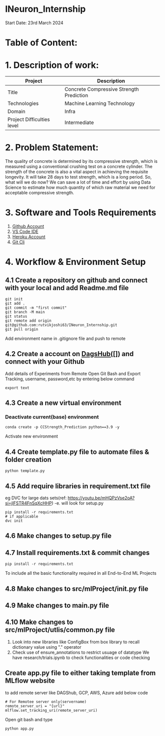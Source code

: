 # INeuron_Internship
Start Date: 23rd March 2024

# Table of Content:


# 1. Description of work:
| Project                    	| Description                              	|
|----------------------------	|------------------------------------------	|
| Title                      	| Concrete Compressive Strength Prediction 	|
| Technologies               	| Machine Learning Technology              	|
| Domain                     	| Infra                                    	|
| Project Difficulties level 	| Intermediate                             	|

# 2. Problem Statement:
The quality of concrete is determined by its compressive strength, which is measured
using a conventional crushing test on a concrete cylinder. The strength of the concrete
is also a vital aspect in achieving the requisite longevity. It will take 28 days to test
strength, which is a long period. So, what will we do now? We can save a lot of time and
effort by using Data Science to estimate how much quantity of which raw material we
need for acceptable compressive strength.

# 3. Software and Tools Requirements
1. [Github Account](https://github.com)
2. [VS Code IDE](https://code.visualstudio.com/)
3. [Heroku Account](https://heroku.com)
4. [Git Cli](https://git-scm.com/book/en/v2/Getting-Started-The-Command-Line)

# 4. Workflow & Environment Setup 
## 4.1 Create a repository on github and connect with your local and add Readme.md file
```
git init
git add .
git commit -m "first commit"
git branch -M main
git status
git remote add origin git@github.com:rutvikjoshi63/INeuron_Internship.git
git pull origin

```
Add environment name in .gitignore file and push to remote
## 4.2 Create a account on [DagsHub([]](https://dagshub.com/rutvikjoshi63/INeuron_Internship)) and connect with your Github
Add details of Experiments from Remote
Open Git Bash and Export Tracking, username, password,etc by entering below command
 ```
export text
```
## 4.3 Create a new virtual environment
### Deactivate current(base) environment
```
conda create -p CCStrength_Prediction python==3.9 -y
```
Activate new environment
## 4.4 Create template.py file to automate files & folder creation
```
python template.py
```
## 4.5 Add require libraries in requirement.txt file 
eg DVC for large dats sets(ref: https://youtu.be/mHQPzVse2oA?si=jlFSTR4FnSqXcHHP)
-e. will look for setup.py
```
pip install -r requirements.txt
# if applicable
dvc init
```
## 4.6 Make changes to setup.py file
## 4.7 Install requirements.txt & commit changes
```
pip install -r requirements.txt
```
To include all the basic functionality required in all End-to-End ML Projects
## 4.8 Make changes to src/mlProject/__init__.py file
## 4.9 Make changes to main.py file
## 4.10 Make changes to src/mlProject/utlis/common.py file 
1. Look into new libraries like ConfigBox from box library to recall dictionary value using "." operator
2. Check use of ensure_annotations to restrict usuage of datatype 
We have research/trials.ipynb to check functionalities or code checking

## Create app.py file to either taking template from MLflow website
to add remote server like DAGShub, GCP, AWS, Azure add below code
```
# For Remotee server only(servername)
remote_server_uri = "{url}"
mlflow.set_tracking_uri(remote_server_uri)
```
Open git bash and type
```
python app.py
```